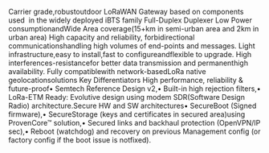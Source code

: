 Carrier grade,robustoutdoor LoRaWAN Gateway based on components used  in the widely deployed iBTS family
Full-Duplex
Duplexer
Low Power consumptionandWide Area coverage(15+km in semi-urban area and 2km in urban area)
High capacity and reliability, forbidirectional communicationshandling high volumes of end-points and messages.
Light infrastructure,easy to install,fast to configureandflexible to upgrade.
High interferences-resistancefor better data transmission and permanenthigh availability.
Fully compatiblewith network-basedLoRa native geolocationsolutions
Key Differentiators
High performance, reliability & future-proof• Semtech Reference Design v2,• Built-in high rejection filters,• LoRa-ETM Ready: Evolutive design using modem SDR(Software Design Radio) architecture.Secure HW and SW architectures• SecureBoot (Signed firmware),• SecureStorage (keys and certificates in secured area)using ProvenCore™ solution,• Secured links and backhaul protection (OpenVPN/IP sec),• Reboot (watchdog) and recovery on previous Management config (or factory config if the boot issue is notfixed).

